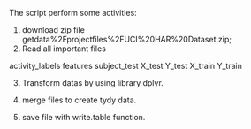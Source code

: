 The script perform some activities:

1) download zip file getdata%2Fprojectfiles%2FUCI%20HAR%20Dataset.zip;
2) Read all important files

activity_labels
features
subject_test
X_test
Y_test
X_train
Y_train

3) Transform datas by using library dplyr.

4) merge files to create tydy data.

5) save file with write.table function.

